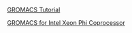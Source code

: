 [GROMACS Tutorial](http://www.bevanlab.biochem.vt.edu/Pages/Personal/justin/gmx-tutorials/lysozyme/05_EM.html)

[GROMACS for Intel Xeon Phi Coprocessor](https://software.intel.com/en-us/articles/gromacs-for-intel-xeon-phi-coprocessor)
